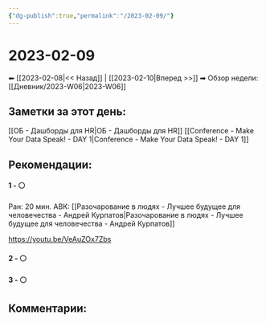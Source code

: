 ```yaml
---
{"dg-publish":true,"permalink":"/2023-02-09/"}
---
```


# 2023-02-09

⬅  [[2023-02-08\|<<  Назад]] | [[2023-02-10\|Вперед >>]]  ➡
Обзор недели: [[Дневник/2023-W06\|2023-W06]]


## Заметки за этот день:
[[ОБ - Дашборды для HR\|ОБ - Дашборды для HR]]
[[Conference - Make Your Data Speak! - DAY 1\|Conference - Make Your Data Speak! - DAY 1]]

## Рекомендации:

#### 1 - ⚪ 

Ран: 20 мин. АВК: [[Разочарование в людях - Лучшее будущее для человечества - Андрей Курпатов\|Разочарование в людях - Лучшее будущее для человечества - Андрей Курпатов]]

https://youtu.be/VeAuZOx7Zbs


#### 2 - ⚪ 

#### 3 - ⚪ 


## Комментарии:



